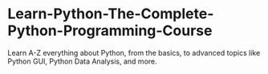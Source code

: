 # Learn-Python-The-Complete-Python-Programming-Course
Learn A-Z everything about Python, from the basics, to advanced topics like Python GUI, Python Data Analysis, and more.
